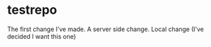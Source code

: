 # testrepo
The first change I've made.
A server side change.
Local change (I've decided I want this one)
